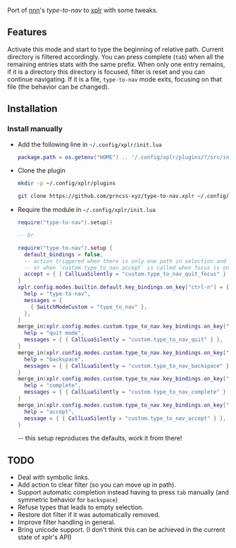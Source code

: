 Port of [nnn](https://github.com/jarun/nnn)'s _type-to-nav_ to [xplr](https://github.com/sayanarijit/xplr) with some tweaks.

## Features

Activate this mode and start to type the beginning of relative path. Current directory is filtered accordingly. You can press complete (`tab`) when all the remaining entries stats with the same prefix. When only one entry remains, if it is a directory this directory is focused, filter is reset and you can continue navigating. If it is a file, `type-to-nav` mode exits, focusing on that file (the behavior can be changed).

## Installation

### Install manually

- Add the following line in `~/.config/xplr/init.lua`

  ```lua
  package.path = os.getenv("HOME") .. '/.config/xplr/plugins/?/src/init.lua'
  ```

- Clone the plugin

  ```bash
  mkdir -p ~/.config/xplr/plugins

  git clone https://github.com/prncss-xyz/type-to-nav.xplr ~/.config/xplr/plugins/type-to-nav
  ```

- Require the module in `~/.config/xplr/init.lua`

  ```lua
  require("type-to-nav").setup()

  -- Or

  require("type-to-nav").setup {
    default_bindings = false,
    -- action triggered when there is only one path in selection and it is a file
    -- or when `custom.type_to_nav_accept` is called when focus is on a file
    accept = { { CallLuaSilently = "custom.type_to_nav_quit_focus" } },
  }
  xplr.config.modes.builtin.default.key_bindings.on_key["ctrl-n"] = {
    help = "type-to-nav",
    messages = {
      { SwitchModeCustom = "type_to_nav" },
    },
  }
  merge_in(xplr.config.modes.custom.type_to_nav.key_bindings.on_key["esc"] = {
    help = "quit mode",
    messages = { { CallLuaSilently = "custom.type_to_nav_quit" } },
  }
  merge_in(xplr.config.modes.custom.type_to_nav.key_bindings.on_key["backspace"] = {
    help = "backspace",
    messages = { { CallLuaSilently = "custom.type_to_nav_backspace" } },
  }
  merge_in(xplr.config.modes.custom.type_to_nav.key_bindings.on_key["tab"] = {
    help = "complete",
    messages = { { CallLuaSilently = "custom.type_to_nav_complete" } },
  }
  merge_in(xplr.config.modes.custom.type_to_nav.key_bindings.on_key["enter"] = {
    help = "accept",
    message = { { CallLuaSilently = "custom.type_to_nav_accept" } },
  }
  ```

  -- this setup reproduces the defaults, work it from there!

## TODO

- Deal with symbolic links.
- Add action to clear filter (so you can move up in path).
- Support automatic completion instead having to press `tab` manually (and symmetric behavior for `backspace`)
- Refuse types that leads to empty selection.
- Restore dot filter if it was automatically removed.
- Improve filter handling in general.
- Bring unicode support. (I don't think this can be achieved in the current state of xplr's API)
